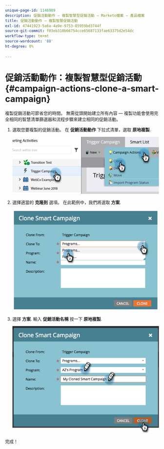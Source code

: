 ```yaml
---
unique-page-id: 1146989
description: 促銷活動動作 — 複製智慧型促銷活動 — Marketo檔案 — 產品檔案
title: 促銷活動動作 — 複製智慧促銷活動
exl-id: 47441923-5a6a-4a9e-9753-85959bd3744f
source-git-commit: f03eb310b66754cce65687133fae63375d2e54dc
workflow-type: tm+mt
source-wordcount: '88'
ht-degree: 0%

---
```


# 促銷活動動作：複製智慧型促銷活動 {#campaign-actions-clone-a-smart-campaign}

複製促銷活動可節省您的時間。 無需從頭開始建立所有內容 — 複製功能會使用完全相同的智慧清單篩選器和流程步驟來建立相同的促銷活動。

1. 選取您要複製的促銷活動。 在 **促銷活動動作** 下拉式清單，選取 **原地複製**.

   ![](assets/campaign-actions-clone-a-smart-campaign-1.png)

1. 選擇適當的 **克隆到** 選項。 在此範例中，我們將選取 **方案**.

   ![](assets/campaign-actions-clone-a-smart-campaign-2.png)

1. 選擇 **方案**. 輸入 **促銷活動名稱** 按一下 **原地複製**.

   ![](assets/campaign-actions-clone-a-smart-campaign-3.png)

完成！

